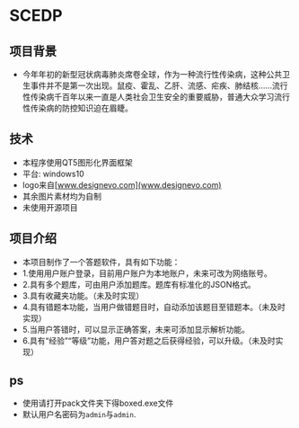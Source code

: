 # SCEDP

## 项目背景

* 今年年初的新型冠状病毒肺炎席卷全球，作为一种流行性传染病，这种公共卫生事件并不是第一次出现。鼠疫、霍乱、乙肝、流感、疟疾、肺结核……流行性传染病千百年以来一直是人类社会卫生安全的重要威胁，普通大众学习流行性传染病的防控知识迫在眉睫。

## 技术

* 本程序使用QT5图形化界面框架
* 平台: windows10
* logo来自[www.designevo.com](www.designevo.com)
* 其余图片素材均为自制
* 未使用开源项目

## 项目介绍

* 本项目制作了一个答题软件，具有如下功能：
* 1.使用用户账户登录，目前用户账户为本地账户，未来可改为网络账号。
* 2.具有多个题库，可由用户添加题库。题库有标准化的JSON格式。
* 3.具有收藏夹功能。（未及时实现）
* 4.具有错题本功能，当用户做错题目时，自动添加该题目至错题本。（未及时实现）
* 5.当用户答错时，可以显示正确答案，未来可添加显示解析功能。
* 6.具有“经验”“等级”功能，用户答对题之后获得经验，可以升级。（未及时实现）

## ps

* 使用请打开pack文件夹下得boxed.exe文件
* 默认用户名密码为`admin`与`admin`.